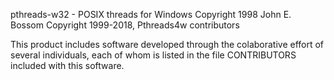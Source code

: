 pthreads-w32 - POSIX threads for Windows
Copyright 1998 John E. Bossom
Copyright 1999-2018, Pthreads4w contributors

This product includes software developed through the colaborative
effort of several individuals, each of whom is listed in the file
CONTRIBUTORS included with this software.